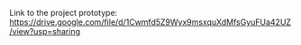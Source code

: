 Link to the project prototype: https://drive.google.com/file/d/1Cwmfd5Z9Wyx9msxquXdMfsGyuFUa42UZ/view?usp=sharing
